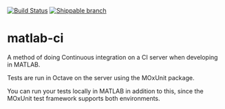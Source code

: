 [![Build Status](https://travis-ci.org/scottclowe/matlab-continuous-integration.svg?branch=master)](https://travis-ci.org/scottclowe/matlab-continuous-integration)
[![Shippable branch](https://img.shields.io/shippable/565d50661895ca44742504ec/master.svg)](https://app.shippable.com/projects/565d50661895ca44742504ec)

# matlab-ci

A method of doing Continuous integration on a CI server when developing in MATLAB.

Tests are run in Octave on the server using the MOxUnit package.

You can run your tests locally in MATLAB in addition to this, since the MOxUnit test framework supports both environments.
